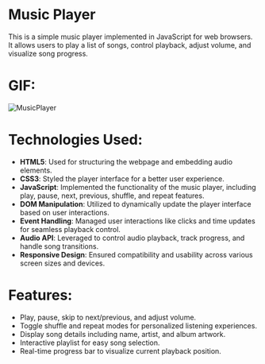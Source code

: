 ﻿# Music Player
 
This is a simple music player implemented in JavaScript for web browsers. It allows users to play a list of songs, control playback, adjust volume, and visualize song progress.

# GIF:

![MusicPlayer](https://github.com/SakirParlakbileker/MusicPlayer/assets/147662891/95c3e890-1dbc-47f3-aab5-be8a83ed8fa2)


# Technologies Used:

- **HTML5**: Used for structuring the webpage and embedding audio elements.
- **CSS3**: Styled the player interface for a better user experience.
- **JavaScript**: Implemented the functionality of the music player, including play, pause, next, previous, shuffle, and repeat features.
- **DOM Manipulation**: Utilized to dynamically update the player interface based on user interactions.
- **Event Handling**: Managed user interactions like clicks and time updates for seamless playback control.
- **Audio API**: Leveraged to control audio playback, track progress, and handle song transitions.
- **Responsive Design**: Ensured compatibility and usability across various screen sizes and devices.

# Features:

- Play, pause, skip to next/previous, and adjust volume.
- Toggle shuffle and repeat modes for personalized listening experiences.
- Display song details including name, artist, and album artwork.
- Interactive playlist for easy song selection.
- Real-time progress bar to visualize current playback position.

